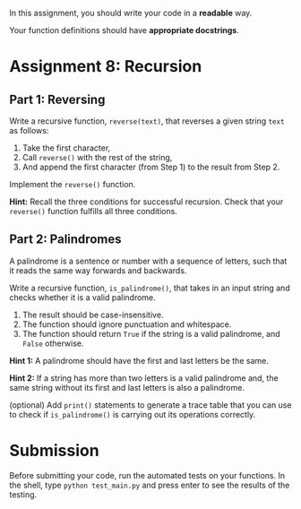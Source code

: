 In this assignment, you should write your code in a **readable** way.

Your function definitions should have **appropriate docstrings**.

# Assignment 8: Recursion

## Part 1: Reversing

Write a recursive function, `reverse(text)`, that reverses a given string `text` as follows:

1. Take the first character,
2. Call `reverse()` with the rest of the string,
3. And append the first character (from Step 1) to the result from Step 2.

Implement the `reverse()` function.

**Hint:** Recall the three conditions for successful recursion. Check that your `reverse()` function fulfills all three conditions.

## Part 2: Palindromes

A palindrome is a sentence or number with a sequence of letters, such that it reads the same way forwards and backwards.

Write a recursive function, `is_palindrome()`, that takes in an input string and checks whether it is a valid palindrome.

1. The result should be case-insensitive.
2. The function should ignore punctuation and whitespace.
3. The function should return `True` if the string is a valid palindrome, and `False` otherwise.

**Hint 1:** A palindrome should have the first and last letters be the same.

**Hint 2:** If a string has more than two letters is a valid palindrome and, the same string without its first and last letters is also a palindrome.

(optional) Add `print()` statements to generate a trace table that you can use to check if `is_palindrome()` is carrying out its operations correctly.

# Submission

Before submitting your code, run the automated tests on your functions. In the shell, type `python test_main.py` and press enter to see the results of the testing.

